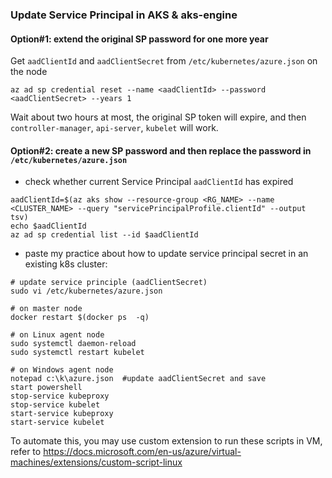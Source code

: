 ### Update Service Principal in AKS & aks-engine
#### Option#1: extend the original SP password for one more year
Get `aadClientId` and `aadClientSecret` from `/etc/kubernetes/azure.json` on the node
```
az ad sp credential reset --name <aadClientId> --password <aadClientSecret> --years 1
```

Wait about two hours at most, the original SP token will expire, and then `controller-manager`, `api-server`, `kubelet` will work.

#### Option#2: create a new SP password and then replace the password in `/etc/kubernetes/azure.json`
 - check whether current Service Principal `aadClientId` has expired
```
aadClientId=$(az aks show --resource-group <RG_NAME> --name <CLUSTER_NAME> --query "servicePrincipalProfile.clientId" --output tsv)
echo $aadClientId
az ad sp credential list --id $aadClientId
```

 - paste my practice about how to update service principal secret in an existing k8s cluster:
```
# update service principle (aadClientSecret)
sudo vi /etc/kubernetes/azure.json

# on master node
docker restart $(docker ps  -q)

# on Linux agent node
sudo systemctl daemon-reload
sudo systemctl restart kubelet

# on Windows agent node
notepad c:\k\azure.json  #update aadClientSecret and save
start powershell
stop-service kubeproxy
stop-service kubelet
start-service kubeproxy
start-service kubelet
```

To automate this, you may use custom extension to run these scripts in VM, refer to https://docs.microsoft.com/en-us/azure/virtual-machines/extensions/custom-script-linux
